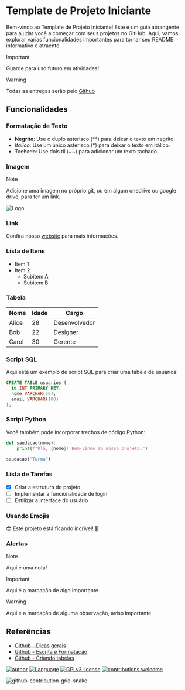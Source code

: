 # Template de Projeto Iniciante

Bem-vindo ao Template de Projeto Iniciante! Este é um guia abrangente para ajudar você a começar com seus projetos no GitHub. Aqui, vamos explorar várias funcionalidades importantes para tornar seu README informativo e atraente.

> [!IMPORTANT]  
> Guarde para uso futuro em atividades!

> [!WARNING]  
> Todas as entregas serão pelo [Github](https://github.com/)

## Funcionalidades

### Formatação de Texto
- **Negrito**: Use o duplo asterisco (\*\*) para deixar o texto em negrito.
- *Itálico*: Use um único asterisco (\*) para deixar o texto em itálico.
- ~~Tachado~~: Use dois til (\~\~) para adicionar um texto tachado.

### Imagem
> [!NOTE]  
> Adicione uma imagem no próprio git, ou em algum onedrive ou google drive, para ter um link.

![Logo](https://digitalcollege.com.br/wp-content/webp-express/webp-images/uploads/2021/10/hello-1024x203.png.webp)

### Link
Confira nosso [website](https://digitalcollege.com.br/quem-somos/) para mais informações.

### Lista de Itens
- Item 1
- Item 2
  - Subitem A
  - Subitem B

### Tabela
| Nome  | Idade | Cargo      |
|-------|-------|------------|
| Alice | 28    | Desenvolvedor |
| Bob   | 22    | Designer   |
| Carol | 30    | Gerente    |

### Script SQL
Aqui está um exemplo de script SQL para criar uma tabela de usuários:

```sql
CREATE TABLE usuarios (
  id INT PRIMARY KEY,
  nome VARCHAR(50),
  email VARCHAR(100)
);
```

### Script Python
Você também pode incorporar trechos de código Python:

```python
def saudacao(nome):
    print(f"Olá, {nome}! Bem-vindo ao nosso projeto.")
    
saudacao("Turma")
```

### Lista de Tarefas
- [x] Criar a estrutura do projeto
- [ ] Implementar a funcionalidade de login
- [ ] Estilizar a interface do usuário

### Usando Emojis
:sunglasses: Este projeto está ficando incrível! :rocket:

### Alertas
> [!NOTE]  
> Aqui é uma nota!

> [!IMPORTANT]  
> Aqui é a marcação de algo importante

> [!WARNING]  
> Aqui é a marcação de alguma observação, aviso importante

## Referências
- [Github - Dicas gerais](https://gist.github.com/AlexandreQuintela/168e6fa0b6fc5c740c8658c9a5086914)
- [Github - Escrita e Formatação](https://docs.github.com/pt/get-started/writing-on-github/getting-started-with-writing-and-formatting-on-github/basic-writing-and-formatting-syntax)
- [Github - Criando tabelas](https://docs.github.com/pt/get-started/writing-on-github/working-with-advanced-formatting/organizing-information-with-tables)


[![author](https://img.shields.io/badge/Author-AlexSouza-blue.svg)](https://linktr.ee/data.z) 
[![Language](https://img.shields.io/badge/Language-SQL,ETL,PYTHON,PBI-green.svg)]([https://medium.com/blog-do-zouza]) 
[![GPLv3 license](https://img.shields.io/badge/License-GPLv3-red.svg)](http://perso.crans.org/besson/LICENSE.html) 
[![contributions welcome](https://img.shields.io/badge/Contributions-Welcome-brightgreen.svg?style=flat)](https://github.com/aasouzaconsult/Cientista-de-Dados)

![github-contribution-grid-snake](https://user-images.githubusercontent.com/29084827/164712340-6b03015f-a428-4731-b1b9-a5605de203b2.svg)
